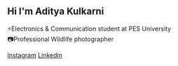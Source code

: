 ## Hi I'm Aditya Kulkarni

⚡Electronics & Communication student at PES University <br/>
📷Professional Wildlife photographer <br/> 

[Instagram](https://www.instagram.com/adityakulkarni_photography/)
[Linkedin](https://www.linkedin.com/in/adityark2603/)

